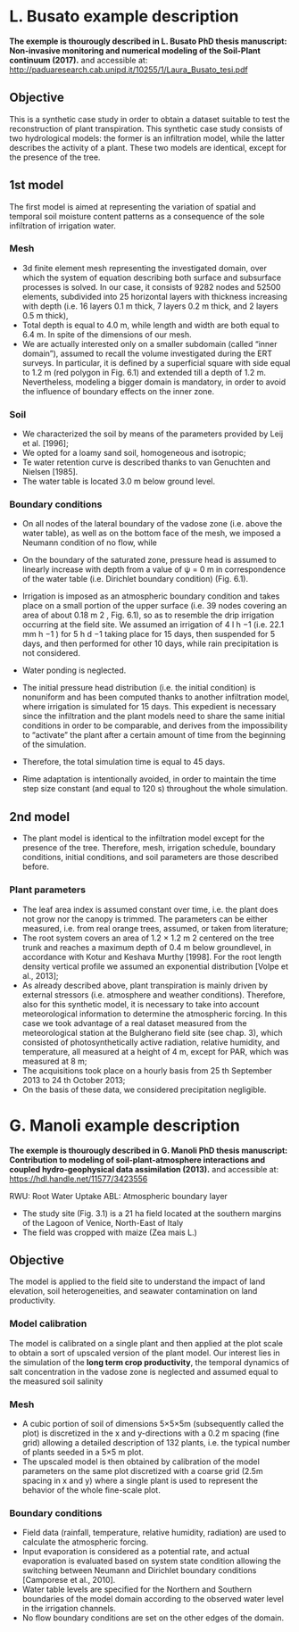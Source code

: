 # L. Busato example description

**The exemple is thourougly described in L. Busato PhD thesis manuscript: Non-invasive monitoring and numerical modeling of the Soil-Plant continuum (2017).** and accessible at: http://paduaresearch.cab.unipd.it/10255/1/Laura_Busato_tesi.pdf 

## Objective

This is a synthetic case study in order to obtain a dataset suitable to test the reconstruction of plant transpiration. 
This synthetic case study consists of two hydrological models: the former is an infiltration model, while the latter describes the activity of a plant. 
These two models are identical, except for the presence of the tree.


## 1st model
The first model is aimed at representing the variation of spatial and temporal soil moisture content patterns as a consequence of the sole infiltration of irrigation water.

### Mesh

- 3d finite element mesh representing the investigated domain, over which the system of equation describing both surface and subsurface processes is solved. 
In our case, it consists of 9282 nodes and 52500 elements, subdivided into 25 horizontal layers with thickness increasing with depth (i.e. 16 layers 0.1 m thick, 7 layers 0.2 m thick, and 2 layers 0.5 m thick),
- Total depth is equal to 4.0 m, while length and width are both equal to 6.4 m. In spite of the dimensions of our mesh.
- We are actually interested only on a smaller subdomain (called “inner domain”), assumed to recall the volume investigated during the ERT surveys. In particular, it is defined by a
superficial square with side equal to 1.2 m (red polygon in Fig. 6.1) and extended till a depth of 1.2 m. Nevertheless, modeling a bigger domain is mandatory, in order to avoid the influence of boundary effects on the inner zone.

### Soil

- We characterized the soil by means of the parameters provided by Leij et al. [1996];
- We opted for a loamy sand soil, homogeneous and isotropic; 
- Te water retention curve is described thanks to van Genuchten and Nielsen [1985]. 
- The water table is located 3.0 m below ground level. 


### Boundary conditions

- On all nodes of the lateral boundary of the vadose zone (i.e. above the water table), as well as on the bottom face of the mesh, we imposed a Neumann condition
of no flow, while
- On the boundary of the saturated zone, pressure head is assumed to linearly increase with depth from a value of ψ = 0 m in correspondence of the water table (i.e. Dirichlet boundary condition) (Fig. 6.1). 
- Irrigation is imposed as an atmospheric boundary condition and takes place on a small portion of the upper surface (i.e. 39 nodes covering an area of about 0.18 m 2 , Fig. 6.1), so as to resemble
the drip irrigation occurring at the field site. We assumed an irrigation of 4 l h −1 (i.e. 22.1 mm h −1 ) for 5 h d −1 taking place for 15 days, then suspended for 5 days, and then performed for other 10 days, while rain precipitation is not considered.
- Water ponding is neglected. 
- The initial pressure head distribution (i.e. the initial condition) is nonuniform and has been computed thanks to another infiltration model, where irrigation is simulated for 15 days. This expedient is necessary since the infiltration and the plant models need to share the same initial conditions in order to be comparable, and derives from the impossibility to “activate” the plant
after a certain amount of time from the beginning of the simulation. 



- Therefore, the total simulation time is equal to 45 days. 
- Rime adaptation is intentionally avoided, in order to maintain the time step size constant (and equal to 120 s) throughout the whole simulation.
 
## 2nd model

- The plant model is identical to the infiltration model except for the presence of the tree. Therefore, mesh, irrigation schedule, boundary conditions, initial conditions, and soil parameters are those described before.

### Plant parameters

- The leaf area index is assumed constant over time, i.e. the plant does not grow nor the canopy is trimmed. The parameters can be either measured, i.e. from real orange trees,
assumed, or taken from literature; 
- The root system covers an area of 1.2 × 1.2 m 2 centered on the tree trunk and reaches a maximum depth of 0.4 m below groundlevel, in accordance with Kotur and Keshava Murthy [1998]. For the root length density vertical profile we assumed an exponential distribution [Volpe et al., 2013];
- As already described above, plant transpiration is mainly driven by external stressors (i.e. atmosphere and weather conditions). Therefore, also for this synthetic model, it is necessary to take into account meteorological information to determine the atmospheric forcing. In this case we took advantage of a real dataset measured from the meteorological station at the Bulgherano field site (see chap. 3), which consisted of photosynthetically active radiation, relative humidity, and temperature, all measured at a height of 4 m, except for PAR, which was measured at 8 m;
- The acquisitions took place on a hourly basis from 25 th September 2013 to 24 th October 2013;
- On the basis of these data, we considered precipitation negligible.


# G. Manoli example description

**The exemple is thourougly described in G. Manoli PhD thesis manuscript: Contribution to modeling of soil-plant-atmosphere interactions and coupled hydro-geophysical data assimilation (2013).** and accessible at: https://hdl.handle.net/11577/3423556

RWU: Root Water Uptake
ABL: Atmospheric boundary layer 

- The study site (Fig. 3.1) is a 21 ha field located at the southern margins of the Lagoon
of Venice, North-East of Italy
- The field was cropped with maize (Zea mais L.)

## Objective
The model is applied to the field site to understand the impact of land elevation, soil heterogeneities, and seawater contamination on land productivity. 


### Model calibration
The model is calibrated on a single plant and then applied at the plot scale to obtain a sort of upscaled version of the plant model.
Our interest lies in the simulation of the **long term crop productivity**, the temporal dynamics of salt concentration in the vadose zone is neglected and assumed equal to the measured soil salinity 

### Mesh

- A cubic portion of soil of dimensions 5×5×5m (subsequently called the plot) is discretized in the x and y-directions with a 0.2 m spacing (fine grid) allowing a detailed description of
132 plants, i.e. the typical number of plants seeded in a 5×5 m plot.
- The upscaled model is then obtained by calibration of the model parameters on the same plot discretized with a coarse grid (2.5m spacing in x and y) where a single plant is used to represent the behavior of the whole fine-scale plot.

### Boundary conditions

- Field data (rainfall, temperature, relative humidity, radiation) are used to calculate the atmospheric forcing.
- Input evaporation is considered as a potential rate, and actual evaporation is evaluated based on system state condition allowing the switching between Neumann and Dirichlet boundary
conditions [Camporese et al., 2010].
- Water table levels are specified for the Northern and Southern boundaries of the model domain according to the observed water level in the irrigation channels. 
- No flow boundary conditions are set on the other edges of the domain. 



